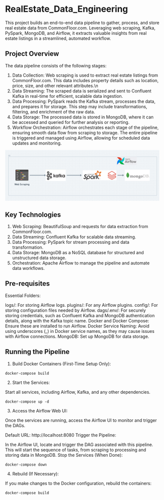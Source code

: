 # RealEstate_Data_Engineering

This project builds an end-to-end data pipeline to gather, process, and store real estate data from CommonFloor.com. Leveraging web scraping, Kafka, PySpark, MongoDB, and Airflow, it extracts valuable insights from real estate listings in a streamlined, automated workflow.

## Project Overview

The data pipeline consists of the following stages:

1. Data Collection: Web scraping is used to extract real estate listings from CommonFloor.com. This data includes property details such as location, price, size, and other relevant attributes.\n
2. Data Streaming: The scraped data is serialized and sent to Confluent Kafka in real-time for efficient, scalable data ingestion.
3. Data Processing: PySpark reads the Kafka stream, processes the data, and prepares it for storage. This step may include transformations, filtering, and enrichment of the raw data.
4. Data Storage: The processed data is stored in MongoDB, where it can be accessed and queried for further analysis or reporting.
5. Workflow Orchestration: Airflow orchestrates each stage of the pipeline, ensuring smooth data flow from scraping to storage. The entire pipeline is triggered and managed using Airflow, allowing for scheduled data updates and monitoring.

![](./images/flowchart.png)

## Key Technologies

1. Web Scraping: BeautifulSoup and requests for data extraction from CommonFloor.com.
2. Data Streaming: Confluent Kafka for scalable data streaming.
3. Data Processing: PySpark for stream processing and data transformation.
4. Data Storage: MongoDB as a NoSQL database for structured and unstructured data storage.
5. Orchestration: Apache Airflow to manage the pipeline and automate data workflows.

## Pre-requisites

Essential Folders:

logs/: For storing Airflow logs.
plugins/: For any Airflow plugins.
config/: For storing configuration files needed by Airflow.
dags/.env/: For securely storing credentials, such as Confluent Kafka and MongoDB authentication details, along with the Kafka topic name.
Docker and Docker Compose: Ensure these are installed to run Airflow.
Docker Service Naming: Avoid using underscores (_) in Docker service names, as they may cause issues with Airflow connections.
MongoDB: Set up MongoDB for data storage.

## Running the Pipeline

1. Build Docker Containers (First-Time Setup Only):

```
docker-compose build
```

2. Start the Services:

Start all services, including Airflow, Kafka, and any other dependencies.

```
docker-compose up -d
```

3. Access the Airflow Web UI:

Once the services are running, access the Airflow UI to monitor and trigger the DAGs.

Default URL: http://localhost:8080
Trigger the Pipeline:

In the Airflow UI, locate and trigger the DAG associated with this pipeline.
This will start the sequence of tasks, from scraping to processing and storing data in MongoDB.
Stop the Services (When Done):

```
docker-compose down
```

4. Rebuild (If Necessary):

If you make changes to the Docker configuration, rebuild the containers:

```
docker-compose build
```
